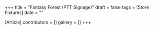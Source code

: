 +++
title = "Fantasy Forest (PTT Signage)"
draft = false
tags = [Store Fixtures]
date = ""

[Article]
contributors = []
gallery = []
+++